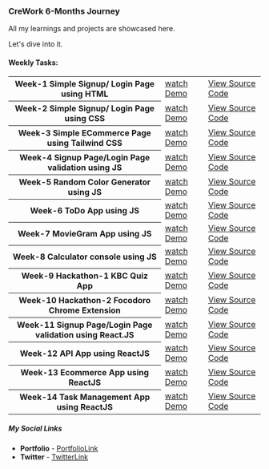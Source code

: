 ### CreWork 6-Months Journey

All my learnings and projects are showcased here.

Let's dive into it.

#### Weekly Tasks:


  <table>
    <tr>
      <th style={text-align:left;}>Week-1 Simple Signup/ Login Page using HTML</th>
      <td><a href="https://github.com/shanolhere/CreWork/tree/main/week-1#sign-up-page">watch Demo</a></td>
      <td><a href="https://github.com/shanolhere/CreWork/tree/main/week-1">View Source Code</a></td>
    </tr>
    <tr>
      <th>Week-2 Simple Signup/ Login Page using CSS</th>
      <td><a href="https://github.com/shanolhere/CreWork/tree/main/week-2#sign-up-page">watch Demo</a></td>
      <td><a href="https://github.com/shanolhere/CreWork/tree/main/week-2">View Source Code</a></td>
    </tr>
    <tr>
      <th>Week-3 Simple ECommerce Page using Tailwind CSS</th>
      <td><a href="https://sneakers4her.netlify.app/">watch Demo</a></td>
      <td><a href="https://github.com/shanolhere/CreWork/tree/main/week-3">View Source Code</a></td>
    </tr>
    <tr>
      <th>Week-4 Signup Page/Login Page validation using JS</th>
      <td><a href="https://validate-js.netlify.app/">watch Demo</a></td>
      <td><a href="https://github.com/shanolhere/CreWork/tree/main/week-4">View Source Code</a></td>
    </tr>
    <tr>
      <th>Week-5 Random Color Generator using JS</th>
      <td><a href="https://js-randombg.netlify.app/">watch Demo</a></td>
      <td><a href="https://github.com/shanolhere/CreWork/tree/main/week-5/Random-color-generator">View Source Code</a></td>
    </tr>
    <tr>
      <th>Week-6 ToDo App using JS</th>
      <td><a href="https://js-todoist.netlify.app/">watch Demo</a></td>
      <td><a href="https://github.com/shanolhere/CreWork/tree/main/week-6">View Source Code</a></td>
    </tr>
    <tr>
      <th>Week-7 MovieGram App using JS</th>
      <td><a href="https://js-moviegram.netlify.app/">watch Demo</a></td>
      <td><a href="https://github.com/shanolhere/CreWork/tree/main/week-7/MovieAPI">View Source Code</a></td>
    </tr>
    <tr>
      <th>Week-8 Calculator console using JS</th>
      <td><a href="https://calculator-console.netlify.app/">watch Demo</a></td>
      <td><a href="https://github.com/shanolhere/CreWork/tree/main/week-8">View Source Code</a></td>
    </tr>
    <tr>
      <th>Week-9 Hackathon-1 KBC Quiz App</th>
      <td><a href="https://kbc-quiz.netlify.app/">watch Demo</a></td>
      <td><a href="https://github.com/shanolhere/kbc-app">View Source Code</a></td>
    </tr>
    <tr>
      <th>Week-10 Hackathon-2 Focodoro Chrome Extension</th>
      <td><a href="https://focodoro.netlify.app/">watch Demo</a></td>
      <td><a href="https://github.com/shanolhere/focodoro">View Source Code</a></td>
    </tr>
    <tr>
      <th>Week-11 Signup Page/Login Page validation using React.JS</th>
      <td><a href="https://validate-react.netlify.app/">watch Demo</a></td>
      <td><a href="https://github.com/shanolhere/CreWork/tree/main/week-11">View Source Code</a></td>
    </tr>
    <tr>
      <th>Week-12 API App using ReactJS</th>
      <td><a href="https://github.com/shanolhere/CreWork/tree/main/week-12ReactAPIProjects">watch Demo</a></td>
      <td><a href="https://github.com/shanolhere/CreWork/tree/main/week-12ReactAPIProjects">View Source Code</a></td>
    </tr>
    <tr>
      <th>Week-13 Ecommerce App using ReactJS</th>
      <td><a href="https://ecart-react-app.netlify.app/">watch Demo</a></td>
      <td><a href="https://github.com/shanolhere/CreWork/tree/main/week-13-Ecommerce-App">View Source Code</a></td>
    </tr>
    <tr>
      <th>Week-14 Task Management App using ReactJS</th>
      <td><a href="https://4fxtm1.csb.app/">watch Demo</a></td>
      <td><a href="https://github.com/shanolhere/CreWork/tree/main/week-14-Task-Management-App">View Source Code</a></td>
    </tr>

</table>

##### **My Social Links**

- **Portfolio**  - [PortfolioLink](https://sabiya.netlify.app/)
- **Twitter** - [TwitterLink](https://twitter.com/nerd_fswd)
